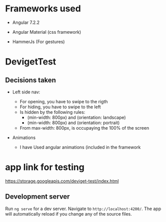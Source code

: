
# Frameworks used

- Angular 7.2.2

- Angular Material (css framework)

- HammerJs (For gestures)

  
# DevigetTest

## Decisions taken

- Left side nav:

	- For opening, you have to swipe to the rigth
	- For hiding, you have to swipe to the left
	- Is hidden by the following rules:
		- (min-width: 800px) and (orientation: landscape)
		- (min-width: 800px) and (orientation: portrait)
	- From max-width: 800px, is occupaying the 100% of the screen
- Animations
	- I have Used angular animations (included in the framework

# app link for testing
https://storage.googleapis.com/deviget-test/index.html

## Development server 

Run `ng serve` for a dev server. Navigate to `http://localhost:4200/`. The app will automatically reload if you change any of the source files.